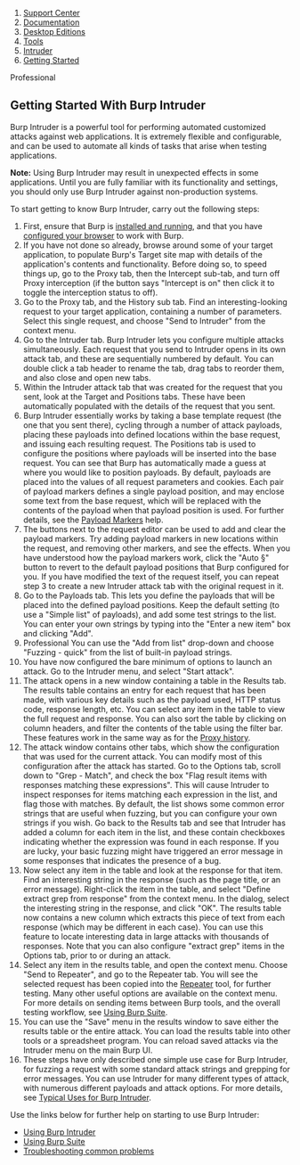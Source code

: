 <!doctype html>
<html>
<head>
<meta charset="utf-8">
<meta http-equiv="x-ua-compatible" content="ie=edge">
<meta name="viewport" content="width=device-width, initial-scale=1">
<link rel="stylesheet" href="../../../../../styles/css/ps.css">
</head>
<body>
<section class="container ps-breadcrumbs">
    <ol>
        <li>
            <a href="https://support.portswigger.net/">Support Center</a>
        </li>
        <li>
            <a href="../../../index.html">Documentation</a>
        </li>
        <li>
            <a href="../../index.html">Desktop Editions</a>
        </li>
        <li>
            <a href="../index.html">Tools</a>
        </li>
        <li>
            <a href="index.html">Intruder</a>
        </li>
        <li>
            <a href="getting-started.html">Getting Started</a>
        </li>
    </ol>
</section>
<section class="container edition-labels">
	<span class="pro-edition-feature-label">Professional</span>
</section>
<section class="maincontainer">
    <div class="container main">
        <h1>Getting Started With Burp Intruder</h1>
        <p>
            Burp Intruder is a powerful tool for performing automated customized attacks against web applications. It is
            extremely flexible and configurable, and can be used to automate all kinds of tasks that arise when testing
            applications.
        </p>
        <div class="rounded-corner-box">
            <p>
                <strong>Note:</strong> Using Burp Intruder may result in unexpected effects in some applications. Until
                you are fully familiar with its functionality and settings, you should only use Burp Intruder against
                non-production systems.
            </p>
        </div>
        <p>
            To start getting to know Burp Intruder, carry out the following steps:
        </p>
        <ol>
            <li>
                First, ensure that Burp is <a href="../../getting-started/index.html#启动-burp">installed and running</a>, and
                that you have <a href="../../getting-started/projects.html"> configured your browser</a> to work with
                Burp.
            </li>
            <li>
                If you have not done so already, browse around some of your target application, to populate Burp's
                Target site map with details of the application's contents and functionality. Before doing so, to speed
                things up, go to the Proxy tab, then the Intercept sub-tab, and turn off Proxy interception (if the
                button says "Intercept is on" then click it to toggle the interception status to off).
            </li>
            <li>
                Go to the Proxy tab, and the History sub tab. Find an interesting-looking request to your target
                application, containing a number of parameters. Select this single request, and choose "Send to
                Intruder" from the context menu.
            </li>
            <li>
                Go to the Intruder tab. Burp Intruder lets you configure multiple attacks simultaneously. Each request
                that you send to Intruder opens in its own attack tab, and these are sequentially numbered by default.
                You can double click a tab header to rename the tab, drag tabs to reorder them, and also close and open
                new tabs.
            </li>
            <li>
                Within the Intruder attack tab that was created for the request that you sent, look at the Target and
                Positions tabs. These have been automatically populated with the details of the request that you sent.
            </li>
            <li>
                Burp Intruder essentially works by taking a base template request (the one that you sent there), cycling
                through a number of attack payloads, placing these payloads into defined locations within the base
                request, and issuing each resulting request. The Positions tab is used to configure the positions where
                payloads will be inserted into the base request. You can see that Burp has automatically made a guess at
                where you would like to position payloads. By default, payloads are placed into the values of all
                request parameters and cookies. Each pair of payload markers defines a single payload position, and may
                enclose some text from the base request, which will be replaced with the contents of the payload when
                that payload position is used. For further details, see the <a href="positions.html#payload-markers">Payload
                Markers</a> help.
            </li>
            <li>
                The buttons next to the request editor can be used to add and clear the payload markers. Try adding
                payload markers in new locations within the request, and removing other markers, and see the effects.
                When you have understood how the payload markers work, click the "Auto &#xA7;" button to revert to the
                default payload positions that Burp configured for you. If you have modified the text of the request
                itself, you can repeat step 3 to create a new Intruder attack tab with the original request in it.
            </li>
            <li>
                Go to the Payloads tab. This lets you define the payloads that will be placed into the defined payload
                positions. Keep the default setting (to use a "Simple list" of payloads), and add some test strings to
                the list. You can enter your own strings by typing into the "Enter a new item" box and clicking "Add".
            </li>
            <li>
                <span class="pro-edition-feature-label">Professional</span>
                You can use the "Add from list" drop-down and choose "Fuzzing - quick" from the list of built-in payload
                strings.
            </li>
            <li>
                You have now configured the bare minimum of options to launch an attack. Go to the Intruder menu, and
                select "Start attack".
            </li>
            <li>
                The attack opens in a new window containing a table in the Results tab. The results table contains an
                entry for each request that has been made, with various key details such as the payload used, HTTP
                status code, response length, etc. You can select any item in the table to view the full request and
                response. You can also sort the table by clicking on column headers, and filter the contents of the
                table using the filter bar. These features work in the same way as for the <a href="../proxy/history.html">Proxy
                history</a>.
            </li>
            <li>
                The attack window contains other tabs, which show the configuration that was used for the current
                attack. You can modify most of this configuration after the attack has started. Go to the Options tab,
                scroll down to "Grep - Match", and check the box "Flag result items with responses matching these
                expressions". This will cause Intruder to inspect responses for items matching each expression in the
                list, and flag those with matches. By default, the list shows some common error strings that are useful
                when fuzzing, but you can configure your own strings if you wish. Go back to the Results tab and see
                that Intruder has added a column for each item in the list, and these contain checkboxes indicating
                whether the expression was found in each response. If you are lucky, your basic fuzzing might have
                triggered an error message in some responses that indicates the presence of a bug.
            </li>
            <li>
                Now select any item in the table and look at the response for that item. Find an interesting string in
                the response (such as the page title, or an error message). Right-click the item in the table, and
                select "Define extract grep from response" from the context menu. In the dialog, select the interesting
                string in the response, and click "OK". The results table now contains a new column which extracts this
                piece of text from each response (which may be different in each case). You can use this feature to
                locate interesting data in large attacks with thousands of responses. Note that you can also configure
                "extract grep" items in the Options tab, prior to or during an attack.
            </li>
            <li>
                Select any item in the results table, and open the context menu. Choose "Send to Repeater", and go to
                the Repeater tab. You will see the selected request has been copied into the <a href="../repeater/using.html">Repeater</a> tool, for further testing. Many other useful options are
                available on the context menu. For more details on sending items between Burp tools, and the overall
                testing workflow, see <a href="../../penetration-testing/index.html"> Using Burp Suite</a>.
            </li>
            <li>
                You can use the "Save" menu in the results window to save either the results table or the entire attack.
                You can load the results table into other tools or a spreadsheet program. You can reload saved attacks
                via the Intruder menu on the main Burp UI.
            </li>
            <li>
                These steps have only described one simple use case for Burp Intruder, for fuzzing a request with some
                standard attack strings and grepping for error messages. You can use Intruder for many different types
                of attack, with numerous different payloads and attack options. For more details, see <a href="using.html#typical-uses"> Typical Uses for Burp Intruder</a>.
            </li>
        </ol>
        <div class="rounded-corner-box">
            <p>
                Use the links below for further help on starting to use Burp Intruder:
            </p>
            <ul class="link-list">
                <li>
                    <a href="using.html">Using Burp Intruder</a>
                </li>
                <li>
                    <a href="../../penetration-testing/index.html">Using Burp Suite</a>
                </li>
                <li>
                    <a href="../../troubleshooting.html">Troubleshooting common problems</a>
                </li>
            </ul>
        </div>
    </div>
</section>
</body>
</html>